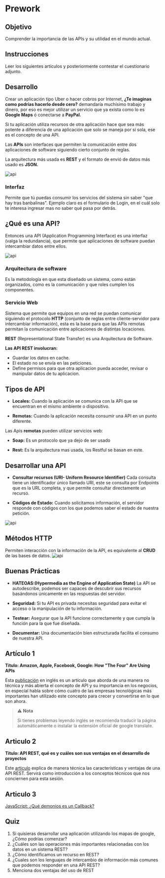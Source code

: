 # Prework

## Objetivo

Comprender la importancia de las APIs y su utilidad en el mundo actual.

## Instrucciones

Leer los siguientes artículos y posteriormente contestar el cuestionario adjunto.

## Desarrollo

Crear un aplicación tipo Uber o hacer cobros por Internet, **¿Te imaginas como podrías hacerlo desde cero?** demandaría muchísimo trabajo y dinero, por eso es mejor utilizar un servicio que ya exista como lo es **Google Maps** ó conectarse a **PayPal.**

Si tu aplicación utiliza recursos de otra aplicación hace que sea más potente a diferencia de una aplicación que solo se maneja por sí sola, ese es el concepto de una API.

Las **APIs** son interfaces que permiten la comunicación entre dos aplicaciones de software siguiendo cierto conjunto de reglas.

La arquitectura más usada es **REST** y el formato de envió de datos más usado es **JSON.**

![api](https://imgfz.com/i/KgPhiYR.png)

### **Interfaz**

Permite que tú puedas consumir los servicios del sistema sin saber "que hay tras banbalinas". Ejemplo claro es el formulario de Login, en el cuál solo te interesa ingresar mas no saber qué pasa por detrás.

## **¿Qué es una API?**

Entonces una API (Application Programming Interface) es una interfaz (valga la redundancia), que permite que aplicaciones de software puedan intercambiar datos entre ellos.

![api](https://imgfz.com/i/QwtBydm.png)

### **Arquitectura de software**

Es la metodología en que esta diseñado un sistema, como están organizados, como es la comunicación y que roles cumplen los componentes.

### **Servicio Web**

Sistema que permite que equipos en una red se puedan comunicar siguiendo el protocolo **HTTP** (conjunto de reglas entre cliente-servidor para intercambiar información), esta es la base para que las APIs remotas permitan la comunicación entre aplicaciones de distintas locaciones.

**REST** (Representational State Transfer) es una Arquitectura de Software.

**Las API REST involucran:**

+ Guardar los datos en cache.
+ El estado no se envía en las peticiones.
+ Define permisos para que otra aplicacion pueda acceder, revisar o manipular datos de tu aplicacion.

## **Tipos de API**

+ **Locales:** Cuando la aplicación se comunica con la API que se encuentran en el mismo ambiente o dispositivo.

+ **Remotas:** Cuando la aplicación necesita consumir una API en un punto diferente.

Las Apis **remotas** pueden utilizar servicios web:

+ **Soap:** Es un protocolo que ya dejo de ser usado

+ **Rest:** Es la arquitectura mas usada, los Restful se basan en este.

## **Desarrollar una API**

+ **Consultar recursos (URI- Uniform Resource Identifier)** Cada consulta tiene un identificador único llamado URI, este se consulta por Endpoints que es la URL completa, y que permite consultar directamente un recurso.

+ **Códigos de Estado:** Cuando solicitamos información, el servidor responde con códigos con los que podemos saber el estado de nuestra petición.

![api](https://imgfz.com/i/nxvHViX.png)

## **Métodos HTTP**

Permiten interacción con la información de la API, es equivalente al **CRUD** de las bases de datos.
![api](https://imgfz.com/i/bQUqm8F.png)

## **Buenas Prácticas**

+ **HATEOAS:(Hypermedia as the Engine of Application State)** La API se autodescribe, podemos ser capaces de descubrir sus recursos basándonos únicamente en las respuestas del servidor.

+ **Seguridad:** Si tu API es privada necesitas seguridad para evitar el acceso o la manipulación de tu información.

+ **Testear:** Asegurar que la API funcione correctamente y que cumpla la función para la que fue diseñada.

+ **Documentar:** Una documentación bien estructurada facilita el consumo de nuestra API.

## **Artículo 1**

**Título: Amazon, Apple, Facebook, Google: How "The Four" Are Using APIs**

Esta [publicación](https://commercetools.com/blog/2017/11/07/the-four-apis.html) en inglés es un artículo que aborda de una manera no técnica y más abierta el concepto de API y su importancia en los negocios, en especial habla sobre cómo cuatro de las empresas tecnológicas más importantes han utilizado este concepto para crecer y convertirse en lo que son ahora.

>⚠️ **Nota**
>
>Si tienes problemas leyendo inglés se recomienda traducir la página automáticamente o instalar la extensión oficial de google translate.

## **Articulo 2**

**Título: API REST, qué es y cuáles son sus ventajas en el desarrollo de proyectos**

Este [articulo](https://bbvaopen4u.com/es/actualidad/api-rest-que-es-y-cuales-son-sus-ventajas-en-el-desarrollo-de-proyectos) explica de manera técnica las características y ventajas de una API REST. Servirá como introducción a los conceptos técnicos que nos conciernen para esta sesión.

## **Articulo 3**

[JavaScript: ¿Qué demonios es un Callback?](http://developinginspanish.com/2019/03/18/javascript-que-demonios-es-un-callback/)



## Quiz

1. Si quisieras desarrollar una aplicación utilizando los mapas de google, ¿Cómo podrías comenzar?
2. ¿Cuáles son las operaciones más importantes relacionadas con los datos en un sistema REST?
3. ¿Cómo identificamos un recurso en REST?
4. ¿Cuales son los lenguajes de intercambio de información más comunes que podemos responder en una API REST?
5. Menciona dos ventajas del uso de REST
